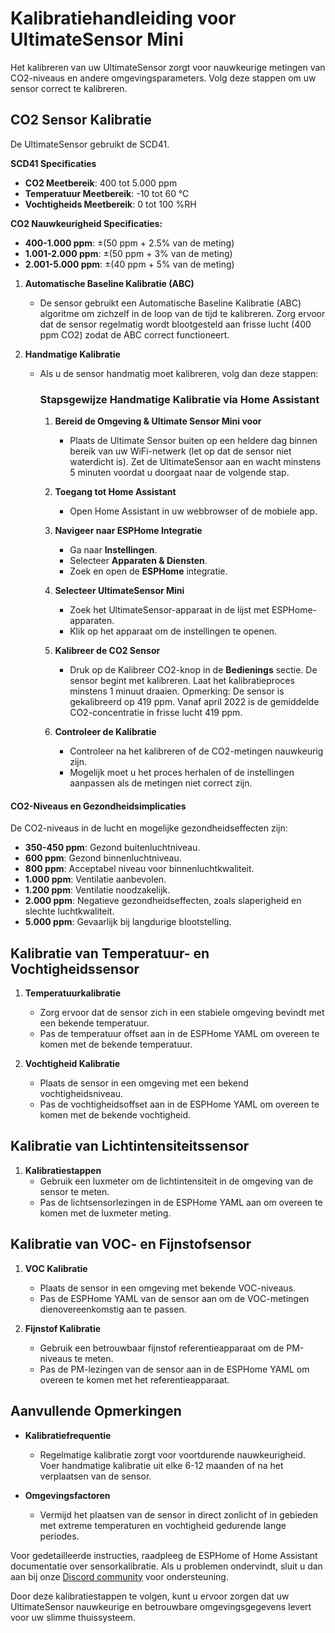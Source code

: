 # Kalibratiehandleiding voor UltimateSensor Mini

Het kalibreren van uw UltimateSensor zorgt voor nauwkeurige metingen van CO2-niveaus en andere omgevingsparameters. Volg deze stappen om uw sensor correct te kalibreren.

## CO2 Sensor Kalibratie

De UltimateSensor gebruikt de SCD41.

**SCD41 Specificaties**
- **CO2 Meetbereik**: 400 tot 5.000 ppm
- **Temperatuur Meetbereik**: -10 tot 60 °C
- **Vochtigheids Meetbereik**: 0 tot 100 %RH

**CO2 Nauwkeurigheid Specificaties:**
- **400-1.000 ppm**: ±(50 ppm + 2.5% van de meting)
- **1.001-2.000 ppm**: ±(50 ppm + 3% van de meting)
- **2.001-5.000 ppm**: ±(40 ppm + 5% van de meting)

1. **Automatische Baseline Kalibratie (ABC)**
   - De sensor gebruikt een Automatische Baseline Kalibratie (ABC) algoritme om zichzelf in de loop van de tijd te kalibreren. Zorg ervoor dat de sensor regelmatig wordt blootgesteld aan frisse lucht (400 ppm CO2) zodat de ABC correct functioneert.

2. **Handmatige Kalibratie**
   - Als u de sensor handmatig moet kalibreren, volg dan deze stappen:

     ### Stapsgewijze Handmatige Kalibratie via Home Assistant

     1. **Bereid de Omgeving & Ultimate Sensor Mini voor**
        - Plaats de Ultimate Sensor buiten op een heldere dag binnen bereik van uw WiFi-netwerk (let op dat de sensor niet waterdicht is). Zet de UltimateSensor aan en wacht minstens 5 minuten voordat u doorgaat naar de volgende stap.

     2. **Toegang tot Home Assistant**
        - Open Home Assistant in uw webbrowser of de mobiele app.

     3. **Navigeer naar ESPHome Integratie**
        - Ga naar **Instellingen**.
        - Selecteer **Apparaten & Diensten**.
        - Zoek en open de **ESPHome** integratie.

     4. **Selecteer UltimateSensor Mini**
        - Zoek het UltimateSensor-apparaat in de lijst met ESPHome-apparaten.
        - Klik op het apparaat om de instellingen te openen.

     5. **Kalibreer de CO2 Sensor**
        - Druk op de Kalibreer CO2-knop in de **Bedienings** sectie. De sensor begint met kalibreren. Laat het kalibratieproces minstens 1 minuut draaien. Opmerking: De sensor is gekalibreerd op 419 ppm. Vanaf april 2022 is de gemiddelde CO2-concentratie in frisse lucht 419 ppm.

     6. **Controleer de Kalibratie**
        - Controleer na het kalibreren of de CO2-metingen nauwkeurig zijn.
        - Mogelijk moet u het proces herhalen of de instellingen aanpassen als de metingen niet correct zijn.


#### CO2-Niveaus en Gezondheidsimplicaties

De CO2-niveaus in de lucht en mogelijke gezondheidseffecten zijn:
- **350-450 ppm**: Gezond buitenluchtniveau.
- **600 ppm**: Gezond binnenluchtniveau.
- **800 ppm**: Acceptabel niveau voor binnenluchtkwaliteit.
- **1.000 ppm**: Ventilatie aanbevolen.
- **1.200 ppm**: Ventilatie noodzakelijk.
- **2.000 ppm**: Negatieve gezondheidseffecten, zoals slaperigheid en slechte luchtkwaliteit.
- **5.000 ppm**: Gevaarlijk bij langdurige blootstelling.

## Kalibratie van Temperatuur- en Vochtigheidssensor

1. **Temperatuurkalibratie**
   - Zorg ervoor dat de sensor zich in een stabiele omgeving bevindt met een bekende temperatuur.
   - Pas de temperatuur offset aan in de ESPHome YAML om overeen te komen met de bekende temperatuur.

2. **Vochtigheid Kalibratie**
   - Plaats de sensor in een omgeving met een bekend vochtigheidsniveau.
   - Pas de vochtigheidsoffset aan in de ESPHome YAML om overeen te komen met de bekende vochtigheid.

## Kalibratie van Lichtintensiteitssensor

1. **Kalibratiestappen**
   - Gebruik een luxmeter om de lichtintensiteit in de omgeving van de sensor te meten.
   - Pas de lichtsensorlezingen in de ESPHome YAML aan om overeen te komen met de luxmeter meting.

## Kalibratie van VOC- en Fijnstofsensor

1. **VOC Kalibratie**
   - Plaats de sensor in een omgeving met bekende VOC-niveaus.
   - Pas de ESPHome YAML van de sensor aan om de VOC-metingen dienovereenkomstig aan te passen.

2. **Fijnstof Kalibratie**
   - Gebruik een betrouwbaar fijnstof referentieapparaat om de PM-niveaus te meten.
   - Pas de PM-lezingen van de sensor aan in de ESPHome YAML om overeen te komen met het referentieapparaat.

## Aanvullende Opmerkingen

- **Kalibratiefrequentie**
  - Regelmatige kalibratie zorgt voor voortdurende nauwkeurigheid. Voer handmatige kalibratie uit elke 6-12 maanden of na het verplaatsen van de sensor.

- **Omgevingsfactoren**
  - Vermijd het plaatsen van de sensor in direct zonlicht of in gebieden met extreme temperaturen en vochtigheid gedurende lange periodes.

Voor gedetailleerde instructies, raadpleeg de ESPHome of Home Assistant documentatie over sensorkalibratie. Als u problemen ondervindt, sluit u dan aan bij onze [Discord community](https://smarthomeshop.io/discord) voor ondersteuning.

Door deze kalibratiestappen te volgen, kunt u ervoor zorgen dat uw UltimateSensor nauwkeurige en betrouwbare omgevingsgegevens levert voor uw slimme thuissysteem.